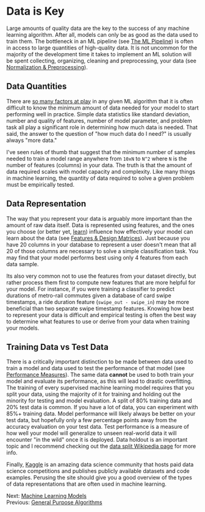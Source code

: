 # Data is Key

Large amounts of quality data are the key to the success of any machine learning algorithm. After all, models can only be as good as the data used to train them. The bottleneck in an ML pipeline (see [The ML Pipeline](the-ml-pipeline.html)) is often in access to large quantities of high-quality data. It is not uncommon for the majority of the development time it takes to implement an ML solution will be spent collecting, organizing, cleaning and preprocessing, your data (see [Normalization & Preprocessing](normalization-and-preprocessing.html)).

## Data Quantities

There are [so many factors at play](http://ai.stanford.edu/~zayd/why-is-machine-learning-hard.html) in any given ML algorithm that it is often difficult to know the minimum amount of data needed for your model to start performing well in practice. Simple data statistics like standard deviation, number and quality of features, number of model parameter, and problem task all play a significant role in determining how much data is needed. That said, the answer to the question of "how much data do I need?" is usually always "more data."

I've seen rules of thumb that suggest that the minimum number of samples needed to train a model range anywhere from `10xN` to `N^2` where `N` is the number of features (columns) in your data. The truth is that the amount of data required scales with model capacity and complexity.
<span class="marginal-note" data-info="Model capacity is the number of functions that a model can technically approximate. The more weights/parameters a model has the higher it's capacity will be, and therefore the more unique functions it can learn to approximate. The problem is that as the ability to learn more functions increases, so does the likelyhood that the function learned during training will not be the true function that represents the underlying data trying to be learned. Therefore a model with too many parameters can lead to overfitting."></span> Like many things in machine learning, the quantity of data required to solve a given problem must be empirically tested.
<span class="marginal-note" data-info="The truth is that there is so much that we don't yet understand about ML. We are at just the tip of the iceberg when it comes to ML discovery and understanding. We can mathematically prove that neural networks with unlimited neurons can model any function (see [General Purpose Algorithms](general-purpose-algorithms.html)), but we don't yet know how to systematically train them effectively. Huge progress has been made in this area recently, but ultimately ML researchers are poking around in the dark to find answers. Often solutions or techniques work but there is very little explanation or understanding as to why. It is for this reason that training ML models is sometimes considered more of an art than a science. If you're not sure how something will work the best solution is probably just to try it."></span>

<!-- > Marginal note: "must be empirically tested". Cover info currently in empirical-testing.md -->

## Data Representation

The way that you represent your data is arguably more important than the amount of raw data itself. Data is represented using features, and the ones you choose (or better yet, [learn](https://en.wikipedia.org/wiki/Feature_learning)) influence how effectively your model can learn about the data (see [Features & Design Matrices](features-and-design-matrices.html)). Just because you have 20 columns in your database to represent a user doesn't mean that all 20 of those columns are necessary to solve a simple classification task. You may find that your model performs best using only 4 features from each data sample.

Its also very common not to use the features from your dataset directly, but rather process them first to compute new features that are more helpful for your model. For instance, if you were training a classifier to predict durations of metro-rail commutes given a database of card swipe timestamps, a ride duration feature (`swipe_out - swipe_in`) may be more beneficial than two separate swipe timestamp features. Knowing how best to represent your data is difficult and empirical testing is often the best way to determine what features to use or derive from your data when training your models.

## Training Data vs Test Data

There is a critically important distinction to be made between data used to train a model and data used to test the performance of that model (see [Performance Measures](performance-measures.html)). The same data **cannot** be used to both train your model and evaluate its performance, as this will lead to drastic overfitting.
<span class="marginal-note" data-info='Overfitting means that your model capacity is too large and that it is memorizing your training data rather than learning to generalize, a quality needed to perform well on unseen data. The solution to overfitting is to use [regularization](regularization.html). The opposite of overfitting is underfitting. Underfitting occurs when model capacity is too small and the model is unable to learn patterns from the training data. The solution to underfitting is to increase model capacity, use more training data, and/or change your training data representation (see [Features and Design Matrices](features-and-design-matrices.html)).'></span>
The training of every supervised machine learning model requires that you split your data, using the majority of it for training and holding out the minority for testing and model evaluation. A split of 80% training data and 20% test data is common. If you have a lot of data, you can experiment with 85%+ training data. Model performance will likely always be better on your test data, but hopefully only a few percentage points away from the accuracy evaluation on your test data. Test performance is a measure of how well your model will generalize to unseen real-world data it will encounter "in the wild" once it is deployed. Data holdout is an important topic and I recommend checking out the [data split Wikipedia page](https://en.wikipedia.org/wiki/Training%2C_test%2C_and_validation_sets) for more info.

Finally, [Kaggle](https://kaggle.com) is an amazing data science community that hosts paid data science competitions and publishes publicly available datasets and code examples. Perusing the site should give you a good overview of the types of data representations that are often used in machine learning.

Next: [Machine Learning Models](machine-learning-models.html)<br>
Previous: [General Purpose Algorithms](general-purpose-algorithms.html)
